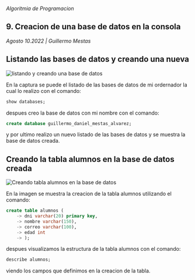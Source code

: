 <section class="job">

<em>Algoritmia de Programacion</em>

# 9. Creacion de una base de datos en la consola

<em>Agosto 10.2022 <span>|</span> Guillermo Mestas</em>

## Listando las bases de datos y creando una nueva

![listando y creando una base de datos](../../assets/media/algoritmia/job-9/listado-y-creado-db.png)

En la captura se puede el listado de las bases de datos de mi ordernador la cual lo realizo con el
comando:

```sql
show databases;
```

despues creo la base de datos con mi nombre con el comando:

```sql
create database guillermo_daniel_mestas_alvarez;
```

y por ultimo realizo un nuevo listado de las bases de datos y se muestra la base de datos creada.

## Creando la tabla alumnos en la base de datos creada

![Creando tabla alumnos en la base de datos](../../assets/media/algoritmia/job-9/crear-decribir-tabla.png)

En la imagen se muestra la creacion de la tabla alumnos utilizando el comando:

```sql
create table alumnos (
    -> dni varchar(20) primary key,
    -> nombre varchar(150),
    -> correo varchar(100),
    -> edad int
    -> );
```

despues visualizamos la estructura de la tabla alumnos con el comando:

```sql
describe alumnos;
```

viendo los campos que definimos en la creacion de la tabla.

</section>

